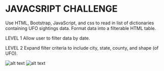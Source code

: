 # JAVACSRIPT CHALLENGE

Use HTML, Bootstrap, JavaScript, and css to read in list of dictionaries containing UFO sightings data.  Format data into a filterable HTML table.

LEVEL 1
  Allow user to filter data by date.

LEVEL 2
  Expand filter criteria to include city, state, county, and shape (of UFO).

![alt text](https://github.com/dougbhigh/javaScript-Challenge/blob/master/UFO-level-1/static/images/level1.png)
![alt text](https://github.com/dougbhigh/javaScript-Challenge/blob/master/UFO-level-1/static/images/level2.png)

